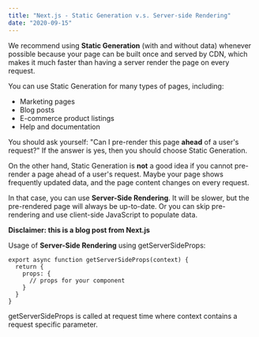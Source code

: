 ```yaml
---
title: "Next.js - Static Generation v.s. Server-side Rendering"
date: "2020-09-15"
---
```


We recommend using **Static Generation** (with and without data) whenever possible because your page can be built once and served by CDN, which makes it much faster than having a server render the page on every request.

You can use Static Generation for many types of pages, including:

- Marketing pages
- Blog posts
- E-commerce product listings
- Help and documentation

You should ask yourself: "Can I pre-render this page **ahead** of a user's request?" If the answer is yes, then you should choose Static Generation.

On the other hand, Static Generation is **not** a good idea if you cannot pre-render a page ahead of a user's request. Maybe your page shows frequently updated data, and the page content changes on every request.

In that case, you can use **Server-Side Rendering**. It will be slower, but the pre-rendered page will always be up-to-date. Or you can skip pre-rendering and use client-side JavaScript to populate data.

**Disclaimer: this is a blog post from Next.js**

Usage of **Server-Side Rendering** using getServerSideProps:

```
export async function getServerSideProps(context) {
  return {
    props: {
      // props for your component
    }
  }
}
```

getServerSideProps is called at request time where context contains a request specific parameter.
